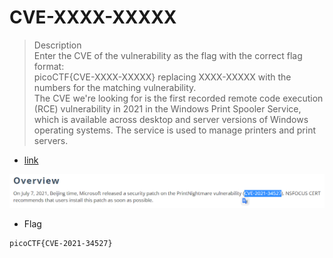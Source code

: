 # CVE-XXXX-XXXXX

> Description <br>
>Enter the CVE of the vulnerability as the flag with the correct flag format:<br>
>picoCTF{CVE-XXXX-XXXXX} replacing XXXX-XXXXX with the numbers for the matching vulnerability.<br>
>The CVE we're looking for is the first recorded remote code execution (RCE) vulnerability in 2021 in the Windows Print Spooler Service, which is available across desktop and server versions of Windows operating systems. The service is used to manage printers and print servers.

- [link](https://nsfocusglobal.com/windows-print-spooler-rce-vulnerabilities-cve-2021-1675-cve-2021-34527-mitigation-guide/)

![img](/picoCTF/CVE-XXXX-XXXX/assets/google.png)

- Flag

```
picoCTF{CVE-2021-34527}
```

